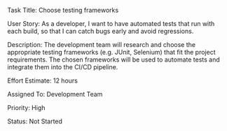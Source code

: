 Task Title: Choose testing frameworks

User Story: As a developer, I want to have automated tests that run with each build, so that I can catch bugs early and avoid regressions.

Description: The development team will research and choose the appropriate testing frameworks (e.g. JUnit, Selenium) that fit the project requirements. The chosen frameworks will be used to automate tests and integrate them into the CI/CD pipeline.

Effort Estimate: 12 hours

Assigned To: Development Team

Priority: High

Status: Not Started